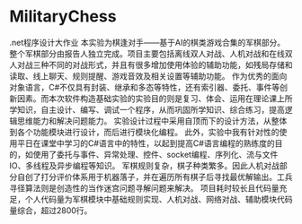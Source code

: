 # MilitaryChess
.net程序设计大作业
本实验为棋逢对手——基于AI的棋类游戏合集的军棋部分。整个军棋部分由报告人独立完成。项目主要包括离线双人对战、人机对战和在线双人对战三种不同的对战形式，并且有很多增加使用体验的辅助功能，如残局存储和读取、线上聊天、规则提醒、游戏音效及相关设置等辅助功能。
作为优秀的面向对象语言，C#不仅具有封装、继承和多态等特性，还有索引器、委托、事件等创新因素。而本次软件构造基础实验的实验目的则是复习、体会、运用在理论课上所学知识，自主设计、编写、调试一个程序，从而巩固所学知识、综合练习，提高逻辑思维能力和解决问题能力。
实验设计过程中采用自顶而下的设计方法，从整体到各个功能模块进行设计，而后进行模块化编程。
此外，实验中我有针对性的使用平日在课堂中学习的C#语言中的特性，以起到提高C#语言编程的熟练度的目的，如使用了委托与事件、异常处理、控件、socket编程、序列化、流与文件IO、多线程及异步编程等知识。
军棋规则复杂，棋子种类繁多。因此人机对战部分自创了打分评价体系用于机器落子，并在遍历所有棋子后寻找最优解输出。工兵寻径算法则是创造性的当作迷宫问题寻解问题来解决。
项目耗时较长且代码量充足，个人代码量为军棋模块中基础规则实现、人机对战、网络对战、辅助模块代码量综合，超过2800行。
